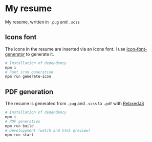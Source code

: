 # My resume

My resume, written in `.pug` and `.scss`

## Icons font
The icons in the resume are inserted via an icons font. I use [icon-font-generator](https://github.com/Workshape/icon-font-generator) to generate it.

``` bash
# Installation of dependency
npm i
# Font icon generation
npm run generate-icon
```

## PDF generation
The resume is generated from `.pug` and `.scss` to `.pdf` with [RelaxedJS](https://github.com/RelaxedJS/ReLaXed)

``` bash
# Installation of dependency
npm i
# PDF generation
npm run build
# Developpment (watch and html preview)
npm run start
```
